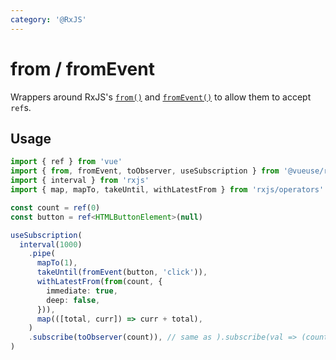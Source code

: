 ```yaml
---
category: '@RxJS'
---
```


# from / fromEvent

Wrappers around RxJS's [`from()`](https://rxjs.dev/api/index/function/from) and [`fromEvent()`](https://rxjs.dev/api/index/function/fromEvent) to allow them to accept `ref`s.

## Usage

```ts
import { ref } from 'vue'
import { from, fromEvent, toObserver, useSubscription } from '@vueuse/rxjs'
import { interval } from 'rxjs'
import { map, mapTo, takeUntil, withLatestFrom } from 'rxjs/operators'

const count = ref(0)
const button = ref<HTMLButtonElement>(null)

useSubscription(
  interval(1000)
    .pipe(
      mapTo(1),
      takeUntil(fromEvent(button, 'click')),
      withLatestFrom(from(count, {
        immediate: true,
        deep: false,
      })),
      map(([total, curr]) => curr + total),
    )
    .subscribe(toObserver(count)), // same as ).subscribe(val => (count.value = val))
)
```
